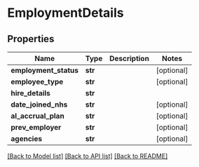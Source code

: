 # EmploymentDetails

## Properties
Name | Type | Description | Notes
------------ | ------------- | ------------- | -------------
**employment_status** | **str** |  | [optional] 
**employee_type** | **str** |  | [optional] 
**hire_details** | **str** |  | 
**date_joined_nhs** | **str** |  | [optional] 
**al_accrual_plan** | **str** |  | [optional] 
**prev_employer** | **str** |  | [optional] 
**agencies** | **str** |  | [optional] 

[[Back to Model list]](../README.md#documentation-for-models) [[Back to API list]](../README.md#documentation-for-api-endpoints) [[Back to README]](../README.md)


